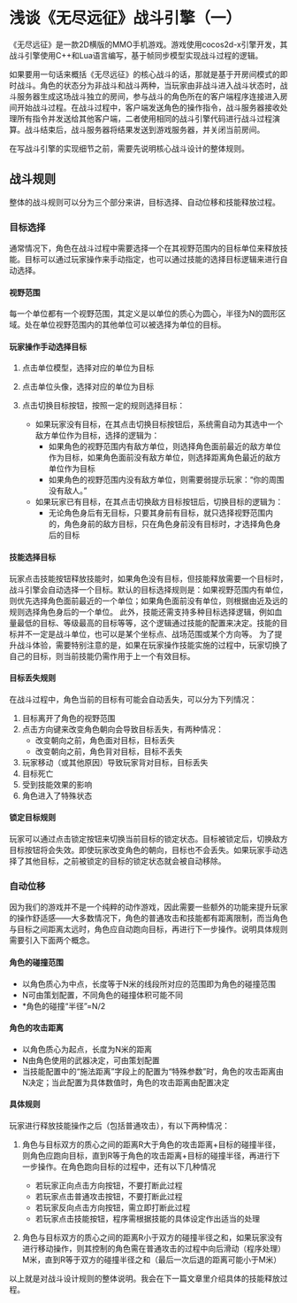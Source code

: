 # 浅谈《无尽远征》战斗引擎（一）

《无尽远征》是一款2D横版的MMO手机游戏。游戏使用cocos2d-x引擎开发，其战斗引擎使用C++和Lua语言编写，基于帧同步模型实现战斗过程的逻辑。

如果要用一句话来概括《无尽远征》的核心战斗的话，那就是基于开房间模式的即时战斗。角色的状态分为非战斗和战斗两种，当玩家由非战斗进入战斗状态时，战斗服务器生成这场战斗独立的房间，参与战斗的角色所在的客户端程序连接进入房间开始战斗过程。在战斗过程中，客户端发送角色的操作指令，战斗服务器接收处理所有指令并发送给其他客户端，二者使用相同的战斗引擎代码进行战斗过程演算。战斗结束后，战斗服务器将结果发送到游戏服务器，并关闭当前房间。

在写战斗引擎的实现细节之前，需要先说明核心战斗设计的整体规则。

## 战斗规则

整体的战斗规则可以分为三个部分来讲，目标选择、自动位移和技能释放过程。

### 目标选择

通常情况下，角色在战斗过程中需要选择一个在其视野范围内的目标单位来释放技能。目标可以通过玩家操作来手动指定，也可以通过技能的选择目标逻辑来进行自动选择。

#### 视野范围

每一个单位都有一个视野范围，其定义是以单位的质心为圆心，半径为N的圆形区域。处在单位视野范围内的其他单位可以被选择为单位的目标。

#### 玩家操作手动选择目标

1. 点击单位模型，选择对应的单位为目标

2. 点击单位头像，选择对应的单位为目标

3. 点击切换目标按钮，按照一定的规则选择目标：
   * 如果玩家没有目标，在其点击切换目标按钮后，系统需自动为其选中一个敌方单位作为目标，选择的逻辑为：
      * 如果角色的视野范围内有敌方单位，则选择角色面前最近的敌方单位作为目标，如果角色面前没有敌方单位，则选择距离角色最近的敌方单位作为目标
      * 如果角色的视野范围内没有敌方单位，则需要弱提示玩家：“你的周围没有敌人。”
   * 如果玩家已有目标，在其点击切换敌方目标按钮后，切换目标的逻辑为：
      * 无论角色身后有无目标，只要其身前有目标，就只选择视野范围内的，角色身前的敌方目标，只在角色身前没有目标时，才选择角色身后的目标

#### 技能选择目标

玩家点击技能按钮释放技能时，如果角色没有目标，但技能释放需要一个目标时，战斗引擎会自动选择一个目标。默认的目标选择规则是：如果视野范围内有单位，则优先选择角色面前最近的一个单位；如果角色面前没有单位，则根据由近及远的规则选择角色身后的一个单位。
此外，技能还需支持多种目标选择逻辑，例如血量最低的目标、等级最高的目标等等，这个逻辑通过技能的配置来决定。技能的目标并不一定是战斗单位，也可以是某个坐标点、战场范围或某个方向等。
为了提升战斗体验，需要特别注意的是，如果在玩家操作技能实施的过程中，玩家切换了自己的目标，则当前技能仍需作用于上一个有效目标。

#### 目标丢失规则

在战斗过程中，角色当前的目标有可能会自动丢失，可以分为下列情况：

1. 目标离开了角色的视野范围
2. 点击方向键来改变角色朝向会导致目标丢失，有两种情况：
   * 改变朝向之前，角色面对目标，目标丢失
   * 改变朝向之前，角色背对目标，目标不丢失
3. 玩家移动（或其他原因）导致玩家背对目标，目标丢失
4. 目标死亡
5. 受到技能效果的影响
6. 角色进入了特殊状态

#### 锁定目标规则

玩家可以通过点击锁定按钮来切换当前目标的锁定状态。目标被锁定后，切换敌方目标按钮将会失效。即使玩家改变角色的朝向，目标也不会丢失。如果玩家手动选择了其他目标，之前被锁定的目标的锁定状态就会被自动移除。

### 自动位移

因为我们的游戏并不是一个纯粹的动作游戏，因此需要一些额外的功能来提升玩家的操作舒适感——大多数情况下，角色的普通攻击和技能都有距离限制，而当角色与目标之间距离太远时，角色应自动跑向目标，再进行下一步操作。说明具体规则需要引入下面两个概念。

#### 角色的碰撞范围

* 以角色质心为中点，长度等于N米的线段所对应的范围即为角色的碰撞范围
* N可由策划配置，不同角色的碰撞体积可能不同
* *角色的碰撞“半径”=N/2

#### 角色的攻击距离

* 以角色质心为起点，长度为N米的距离
* N由角色使用的武器决定，可由策划配置
* 当技能配置中的“施法距离”字段上的配置为“特殊参数”时，角色的攻击距离由N决定；当此配置为具体数值时，角色的攻击距离由配置决定

#### 具体规则

玩家进行释放技能操作之后（包括普通攻击），有以下两种情况：

1. 角色与目标双方的质心之间的距离R大于角色的攻击距离+目标的碰撞半径，则角色应跑向目标，直到R等于角色的攻击距离+目标的碰撞半径，再进行下一步操作。在角色跑向目标的过程中，还有以下几种情况

   * 若玩家正向点击方向按钮，不要打断此过程
   * 若玩家点击普通攻击按钮，不要打断此过程
   * 若玩家反向点击方向按钮，需立即打断此过程
   * 若玩家点击技能按钮，程序需根据技能的具体设定作出适当的处理

2. 角色与目标双方的质心之间的距离R小于双方的碰撞半径之和，如果玩家没有进行移动操作，则其控制的角色需在普通攻击的过程中向后滑动（程序处理）M米，直到R等于双方的碰撞半径之和（最后一次后退的距离可能小于M米）


以上就是对战斗设计规则的整体说明。我会在下一篇文章里​介绍具体的技能释放过程。